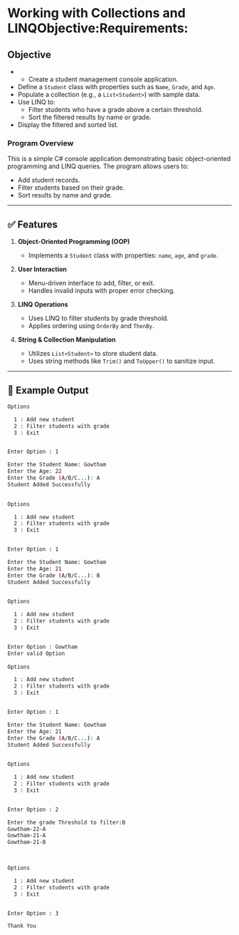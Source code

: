 # Working with Collections and LINQObjective:Requirements:

## Objective
- - Create a student management console application.
- Define a `Student` class with properties such as `Name`, `Grade`, and `Age`.
- Populate a collection (e.g., a `List<Student>`) with sample data.
- Use LINQ to:
    - Filter students who have a grade above a certain threshold.
    - Sort the filtered results by name or grade.
- Display the filtered and sorted list.

### Program Overview 

 This is a simple C# console application demonstrating basic object-oriented programming and LINQ queries. The program allows users to:
- Add student records.
- Filter students based on their grade.
- Sort results by name and grade.

---

## ✅  Features

1. **Object-Oriented Programming (OOP)**
   - Implements a `Student` class with properties: `name`, `age`, and `grade`.

2. **User Interaction**
   - Menu-driven interface to add, filter, or exit.
   - Handles invalid inputs with proper error checking.

3. **LINQ Operations**
   - Uses LINQ to filter students by grade threshold.
   - Applies ordering using `OrderBy` and `ThenBy`.

4. **String & Collection Manipulation**
   - Utilizes `List<Student>` to store student data.
   - Uses string methods like `Trim()` and `ToUpper()` to sanitize input.

---
## 📝 Example Output
```sh
Options 

  1 : Add new student 
  2 : Filter students with grade 
  3 : Exit 


Enter Option : 1      

Enter the Student Name: Gowtham
Enter the Age: 22
Enter the Grade (A/B/C...): A
Student Added Successfully

 
Options 

  1 : Add new student 
  2 : Filter students with grade 
  3 : Exit 


Enter Option : 1

Enter the Student Name: Gowtham
Enter the Age: 21
Enter the Grade (A/B/C...): B
Student Added Successfully

 
Options 

  1 : Add new student 
  2 : Filter students with grade 
  3 : Exit 


Enter Option : Gowtham
Enter valid Option
 
Options 

  1 : Add new student 
  2 : Filter students with grade 
  3 : Exit 


Enter Option : 1

Enter the Student Name: Gowtham   
Enter the Age: 21
Enter the Grade (A/B/C...): A
Student Added Successfully

 
Options 

  1 : Add new student 
  2 : Filter students with grade 
  3 : Exit 


Enter Option : 2

Enter the grade Threshold to filter:B
Gowtham-22-A
Gowtham-21-A
Gowtham-21-B


 
Options 

  1 : Add new student 
  2 : Filter students with grade 
  3 : Exit 


Enter Option : 3

Thank You
```




